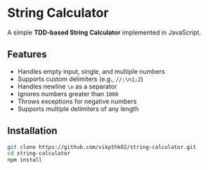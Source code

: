 # String Calculator

A simple **TDD-based String Calculator** implemented in JavaScript.

## Features
- Handles empty input, single, and multiple numbers
- Supports custom delimiters (e.g., `//;\n1;2`)
- Handles newline `\n` as a separator
- Ignores numbers greater than `1000`
- Throws exceptions for negative numbers
- Supports multiple delimiters of any length

## Installation
```sh
git clone https://github.com/vikpthk02/string-calculator.git
cd string-calculator
npm install
